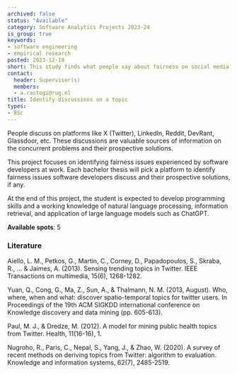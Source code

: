 ```yaml
---
archived: false
status: "Available"
category: Software Analytics Projects 2023-24
is_group: true
keywords:
- software engineering
- empirical research
posted: 2023-12-18
short: This study finds what people say about fairness on social media.  
contact:
  header: Supervisor(s)
  members:
  - a.rastogi@rug.nl
title: Identify discussions on a topic
types:
- BSc
---
```


People discuss on platforms like X (Twitter), LinkedIn, Reddit, DevRant, Glassdoor, etc. These discussions are valuable sources of information on the concurrent problems and their prospective solutions. 

This project focuses on identifying fairness issues experienced by software developers at work. Each bachelor thesis will pick a platform to identify fairness issues software developers discuss and their prospective solutions, if any. 

At the end of this project, the student is expected to develop programming skills and a working knowledge of natural language processing, information retrieval, and application of large language models such as ChatGPT. 

**Available spots**: 5

### Literature
Aiello, L. M., Petkos, G., Martin, C., Corney, D., Papadopoulos, S., Skraba, R., ... & Jaimes, A. (2013). Sensing trending topics in Twitter. IEEE Transactions on multimedia, 15(6), 1268-1282.

Yuan, Q., Cong, G., Ma, Z., Sun, A., & Thalmann, N. M. (2013, August). Who, where, when and what: discover spatio-temporal topics for twitter users. In Proceedings of the 19th ACM SIGKDD international conference on Knowledge discovery and data mining (pp. 605-613).

Paul, M. J., & Dredze, M. (2012). A model for mining public health topics from Twitter. Health, 11(16-16), 1.

Nugroho, R., Paris, C., Nepal, S., Yang, J., & Zhao, W. (2020). A survey of recent methods on deriving topics from Twitter: algorithm to evaluation. Knowledge and information systems, 62(7), 2485-2519.
